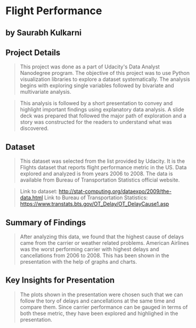 # Flight Performance 
## by Saurabh Kulkarni

## Project Details

> This project was done as a part of Udacity's Data Analyst Nanodegree program. The objective of this project was to use Python visualization libraries to explore a dataset systematically. The analysis begins with exploring single variables followed by bivariate and multivariate analysis. 

> This analysis is followed by a short presentation to convey and highlight important findings using explanatory data analysis. A slide deck was prepared that followed the major path of exploration and a story was constructed for the readers to understand what was discovered. 


## Dataset

> This dataset was selected from the list provided by Udacity. It is the Flights dataset that reports flight performance metric in the US. Data explored and analyzed is from years 2006 to 2008. The data is available from Bureau of Transportation Statistics official website. 

> Link to dataset: http://stat-computing.org/dataexpo/2009/the-data.html
> Link to Bureau of Transportation Statistics: https://www.transtats.bts.gov/OT_Delay/OT_DelayCause1.asp


## Summary of Findings

> After analyzing this data, we found that the highest cause of delays came from the carrier or weather related problems. American Airlines was the worst performing carrier with highest delays and cancellations from 2006 to 2008. This has been shown in the presentation with the help of graphs and charts. 


## Key Insights for Presentation

> The plots shown in the presentation were chosen such that we can follow the tory of delays and cancellations at the same time and compare them. Since carrier performance can be gauged in terms of both these metric, they have been explored and highlighed in the presentation. 
